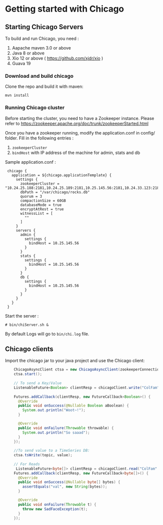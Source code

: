 Getting started with Chicago
============================


## Starting Chicago Servers ##

To build and run Chicago, you need :
 1. Aapache maven 3.0 or above
 2. Java 8 or above
 3. Xio 12 or above ( https://github.com/xjdr/xio )
 4. Guava 19


### Download and build chicago ###

Clone the repo and build it with maven:
     
    mvn install
  

  
### Running Chicago cluster ###

Before starting the cluster, you need to have a Zookeeper instance.
Please refer to https://zookeeper.apache.org/doc/trunk/zookeeperStarted.html

Once you have a zookeeper running, modify the application.conf in config/ folder.
Fill in the following entries :
  1. `zookeeperCluster`
  2. `bindHost` with IP address of the machine for  admin, stats and db
   
Sample application.conf :

     chicago {
       application = ${chicago.applicationTemplate} {
         settings {
           zookeeperCluster = "10.24.25.188:2181,10.24.25.189:2181,10.25.145.56:2181,10.24.33.123:2181"
           dbPath = "/var/chicago/rocks.db"
           quorum = 3
           compactionSize = 60GB
           databaseMode = true
           encryptAtRest = true
           witnessList = [
             ""
           ]
         }
         servers {
           admin {
             settings {
               bindHost = 10.25.145.56
             }
           }
           stats {
             settings {
               bindHost = 10.25.145.56
             }
           }
           db {
             settings {
               bindHost = 10.25.145.56
             }
           }
         }
       }
     }
   
Start the server :

``` # bin/chiServer.sh & ```

By default Logs will go to `bin/chi.log` file.


## Chicago clients ##

Import the chicago jar to your java project and use the Chicago client:

```java
    ChicagoAsyncClient ctsa = new ChicagoAsyncClient(zookeeperConnectionString, quoromSize);
    ctsa.start();
    
    // To send a Key/Value 
    ListenableFuture<Boolean> clientResp = chicagoClient.write("ColFam".getBytes(), "Key".getBytes(), "Val".getBytes());
    
    Futures.addCallback(clientResp, new FutureCallback<Boolean>() {
      @Override
      public void onSuccess(@Nullable Boolean aBoolean) {
        System.out.println("Woot~!");
      }

      @Override
      public void onFailure(Throwable throwable) {
        System.out.println("So saaad");
      }
    });
    
    //To send value to a TimeSeries DB:
    ctsa.tsWrite(topic, value);
    
    // For Reads
     ListenableFuture<byte[]> clientResp = chicagoClient.read("ColFam".getBytes(), "Key".getBytes());
    Futures.addCallback(clientResp, new FutureCallback<byte[]>() {
      @Override
      public void onSuccess(@Nullable byte[] bytes) {
        assertEquals("val", new String(bytes));
      }

      @Override
      public void onFailure(Throwable t) {
        throw new SadFaceException(t);
      }
    });
```
